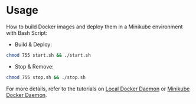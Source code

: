 # Usage

How to build Docker images and deploy them in a Minikube environment with Bash Script:

* Build & Deploy: 
```bash
chmod 755 start.sh && ./start.sh
```

* Stop & Remove:
```bash
chmod 755 stop.sh && ./stop.sh
```

For more details, refer to the tutorials on [Local Docker Daemon](https://github.com/LamSut/Play-with-Containers/blob/main/5.vue-nginx/tutorial-local.md) or [Minikube Docker Daemon](https://github.com/LamSut/Play-with-Containers/blob/main/5.vue-nginx/tutorial-minikube.md).
